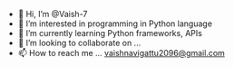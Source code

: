 - 👋 Hi, I’m @Vaish-7
- 👀 I’m interested in programming in Python language
- 🌱 I’m currently learning Python frameworks, APIs
- 💞️ I’m looking to collaborate on ...
- 📫 How to reach me ... vaishnavigattu2096@gmail.com

<!---
Vaish-7/Vaish-7 is a ✨ special ✨ repository because its `README.md` (this file) appears on your GitHub profile.
You can click the Preview link to take a look at your changes.
--->
